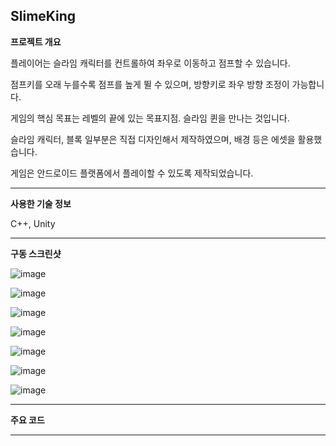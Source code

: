 ## SlimeKing

**프로젝트 개요**

플레이어는 슬라임 캐릭터를 컨트롤하여 좌우로 이동하고 점프할 수 있습니다. 

점프키를 오래 누를수록 점프를 높게 뛸 수 있으며, 방향키로 좌우 방향 조정이 가능합니다.

게임의 핵심 목표는 레벨의 끝에 있는 목표지점. 슬라임 퀸을 만나는 것입니다.

슬라임 캐릭터, 블록 일부분은 직접 디자인해서 제작하였으며, 배경 등은 에셋을 활용했습니다.

게임은 안드로이드 플랫폼에서 플레이할 수 있도록 제작되었습니다.

--------------------------------------------------------

**사용한 기술 정보**

C++, Unity

--------------------------------------------------------

**구동 스크린샷**

![image](https://github.com/GH1014/SlimeKing/assets/95550744/1c26fe52-3807-45bf-a1f0-cf398cab8dcb)

![image](https://github.com/GH1014/SlimeKing/assets/95550744/cac27f04-e4cf-418d-a0f2-dcb271afaec6)

![image](https://github.com/GH1014/SlimeKing/assets/95550744/e436f978-7842-4c75-b47d-7ea974b122b7)

![image](https://github.com/GH1014/SlimeKing/assets/95550744/2e48f703-7739-481c-b108-0403e5f82a5f)

![image](https://github.com/GH1014/SlimeKing/assets/95550744/968f6b51-6539-48ee-b861-4df5c63c1d8d)

![image](https://github.com/GH1014/SlimeKing/assets/95550744/f5f2190f-f7f4-4659-afdd-f73341d1fa61)

![image](https://github.com/GH1014/SlimeKing/assets/95550744/cac27f04-e4cf-418d-a0f2-dcb271afaec6)



--------------------------------------------------------

**주요 코드**

--------------------------------------------------------



 
